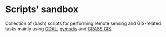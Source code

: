 # Scripts' sandbox

Collection of (bash) scripts for performing remote sensing and GIS-related tasks mainly using
[GDAL](http://www.gdal.org/), [pymodis](http://www.pymodis.org/) and [GRASS GIS](https://grass.osgeo.org/).
